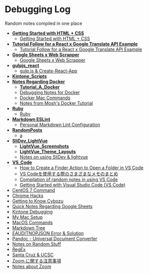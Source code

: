 # Debugging Log
Random notes compiled in one place

<!-- markdownlint-disable MD007 -->
<!-- tree generated by markdown-notes-tree starts here -->

- [**Getting Started with HTML + CSS**](Getting_Started_Website)
    - [Getting Started with HTML + CSS](Getting_Started_Website/Getting_Started_Website.md)
- [**Tutorial Follow for a React x Google Translate API Example**](GoogleTranslateAPI)
    - [Tutorial Follow for a React x Google Translate API Example](GoogleTranslateAPI/GoogleTranslateAPI.md)
- [**Google Sheets x Web Scrapper**](GSheets_WebScrapper)
    - [Google Sheets x Web Scrapper](GSheets_WebScrapper/GSheets_WebScrapper.md)
- [**gulpjs_react**](gulpjs_react)
    - [gulp.js & Create-React-App](gulpjs_react/gulpjs_react.md)
- [**Kintone_Scripts**](Kintone_Scripts)
- [**Notes Regarding Docker**](Learning_Docker)
    - [**Tutorial_A_Docker**](Learning_Docker/Tutorial_A_Docker)
    - [Debugging Notes for Docker](Learning_Docker/Docker_Debugging.md)
    - [Docker Mac Commands](Learning_Docker/Docker_Mac_Commands.md)
    - [Notes from Mosh's Docker Tutorial](Learning_Docker/Tutorial_A_Notes.md)
- [**Ruby**](Learning_Ruby)
    - [Ruby](Learning_Ruby/Ruby.md)
- [**Markdown ESLint**](<Markdown ESLint>)
    - [Personal Markdown Lint Configuration](<Markdown ESLint/MarkdownESLint.md>)
- [**RandomPosts**](RandomPosts)
    - [a](RandomPosts/VS_Translator_Voice_Guide.md)
- [**SliDev_LightVue**](SliDev_LightVue)
    - [**LightVue_Screenshots**](SliDev_LightVue/LightVue_Screenshots)
    - [**LightVue_Theme_Layouts**](SliDev_LightVue/LightVue_Theme_Layouts)
    - [Notes on using SliDev & lightvue](SliDev_LightVue/SliDev_LightVue.md)
- [**VS_Code**](VS_Code)
    - [How to Create a Finder Action to Open a Folder in VS Code](<VS_Code/Open in VS Code from Finder (Mac).md>)
    - [VS Codeを使用する際のさまざまなメモのまとめ](VS_Code/VS_Code_Notes_JP.md)
    - [Compilation of random notes in using VS Code](VS_Code/VS_Code_Notes.md)
    - [Getting Started with Visual Studio Code (VS Code)](VS_Code/VS_Code_Start.md)
- [CentOS 7 Command](centos7.md)
- [Chrome Hacks](Chrome.md)
- [Getting to Know Cybozu](Cybozu.md)
- [Quick Notes Regarding Google Sheets](GoogleSheet.md)
- [Kintone Debugging](Kintone_Debugging.md)
- [My Mac Setup](Mac_Setup.md)
- [MacOS Commands <!-- omit in toc -->](MacOS_Commads.md)
- [Markdown Tree](MarkdownTree.md)
- [EAUDITNOPJSON Error & Solution](npm_log.md)
- [Pandoc - Universal Document Converter](Pandoc.md)
- [Notes on Random Stuff](Random.md)
- [RegEx](RegEx.md)
- [Santa Cruz & UCSC](SantaCruz_UCSC.md)
- [Zoom に関する注意事項](Zoom_JP.md)
- [Notes about Zoom](Zoom.md)

<!-- tree generated by markdown-notes-tree ends here -->
<!-- markdownlint-enable MD007 -->
